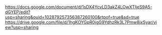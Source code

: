 https://docs.google.com/document/d/1sDX4YcvLD3akZ4LOwXTIjeS9A5-dGYEP/edit?usp=sharing&ouid=102879257356387260100&rtpof=true&sd=true
https://drive.google.com/file/d/1hgKOYGpR0jgG9YdhzRk3L7Pmw8jxSyar/view?usp=sharing
